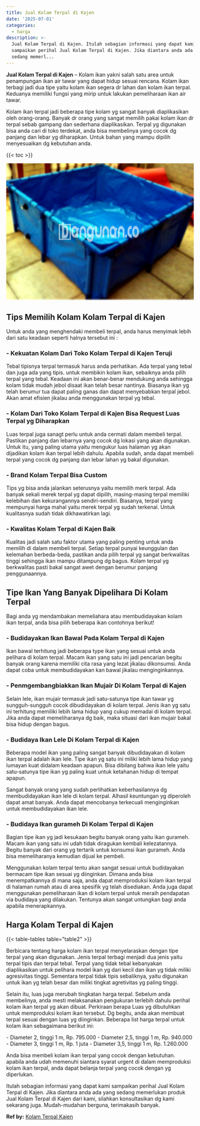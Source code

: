 ```yaml
---
title: Jual Kolam Terpal di Kajen
date: '2025-07-01'
categories:
  - harga
description: >-
  Jual Kolam Terpal di Kajen. Itulah sebagian informasi yang dapat kami
  sampaikan perihal Jual Kolam Terpal di Kajen. Jika diantara anda ada yang
  sedang memerl...
---
```


**Jual Kolam Terpal di Kajen** – Kolam ikan yakni salah satu area untuk penampungan ikan air tawar yang dapat hidup sesuai rencana. Kolam ikan terbagi jadi dua tipe yaitu kolam ikan segera dr lahan dan kolam ikan terpal. Keduanya memiliki fungsi yang mirip untuk lakukan pemeliharaan ikan air tawar.

Kolam ikan terpal jadi beberapa tipe kolam yg sangat banyak diaplikasikan oleh orang-orang. Banyak dr orang yang sangat memilih pakai kolam ikan dr terpal sebab gampang dan sederhana diaplikasikan. Terpal yg digunakan bisa anda cari di toko terdekat, anda bisa membelinya yang cocok dg panjang dan lebar yg diharapkan. Untuk bahan yang mampu dipilih menyesuaikan dg kebutuhan anda.

{{< toc >}}

![Jual Kolam Terpal di Kajen](/images/jual-kolam-terpal-29.png)

## Tips Memilih Kolam Kolam Terpal di Kajen

Untuk anda yang menghendaki membeli terpal, anda harus menyimak lebih dari satu keadaan seperti halnya tersebut ini :

### \- Kekuatan Kolam Dari Toko Kolam Terpal di Kajen Teruji

Tebal tipisnya terpal termasuk harus anda perhatikan. Ada terpal yang tebal dan juga ada yang tipis. untuk membikin kolam ikan, sebaiknya anda pilih terpal yang tebal. Keadaan ini akan benar-benar mendukung anda sehingga kolam tidak mudah jebol disaat ikan telah besar nantinya. Biasanya ikan yg telah berumur tua dapat paling ganas dan dapat menyebabkan terpal jebol. Akan amat efisien jikalau anda menggunakan terpal yg tebal.

### \- Kolam Dari Toko Kolam Terpal di Kajen Bisa Request Luas Terpal yg Diharapkan

Luas terpal juga sanagt perlu untuk anda cermati dalam membeli terpal. Pastikan panjang dan lebarnya yang cocok dg lokasi yang akan digunakan. Untuk itu, yang paling utama yaitu mengukur luas halaman yg akan dijadikan kolam ikan terpal lebih dahulu. Apabila sudah, anda dapat membeli terpal yang cocok dg panjang dan lebar lahan yg bakal digunakan.

### \- Brand Kolam Terpal Bisa Custom

Tips yg bisa anda jalankan seterusnya yaitu memilih merk terpal. Ada banyak sekali merek terpal yg dapat dipilih, masing-masing terpal memiliki kelebihan dan kekurangannya sendiri-sendiri. Biasanya, terpal yang mempunyai harga mahal yaitu merek terpal yg sudah terkenal. Untuk kualitasnya sudah tidak dikhawatirkan lagi.

### \- Kwalitas Kolam Terpal di Kajen Baik

Kualitas jadi salah satu faktor utama yang paling penting untuk anda memilih di dalam membeli terpal. Setiap terpal punyai keunggulan dan kelemahan berbeda-beda, pastikan anda pilih terpal yg sangat berkwalitas tinggi sehingga ikan mampu ditampung dg bagus. Kolam terpal yg berkwalitas pasti bakal sangat awet dengan berumur panjang penggunaannya.

## Tipe Ikan Yang Banyak Dipelihara Di Kolam Terpal

Bagi anda yg mendambakan memeliahara atau membudidayakan kolam ikan terpal, anda bisa pilih beberapa ikan contohnya berikut!

### \- Budidayakan Ikan Bawal Pada Kolam Terpal di Kajen

Ikan bawal terhitung jadi beberapa type ikan yang sesuai untuk anda pelihara di kolam terpal. Macam ikan yang satu ini jadi pencarian begitu banyak orang karena memiliki cita rasa yang lezat jikalau dikonsumsi. Anda dapat coba untuk membudidayakan kan bawal jikalau menginginkannya.

### \- Penmgembangbiakkan Ikan Mujair Di Kolam Terpal di Kajen

Selain lele, ikan mujair termasuk jadi satu-satunya tipe ikan tawar yg sungguh-sungguh cocok dibudidayakan di kolam terpal. Jenis ikan yg satu ini terhitung memiliki lebih lama hidup yang cukup memadai di kolam terpal. Jika anda dapat memeliharanya dg baik, maka situasi dari ikan mujair bakal bisa hidup dengan bagus.

### \- Budidaya Ikan Lele Di Kolam Terpal di Kajen

Beberapa model ikan yang paling sangat banyak dibudidayakan di kolam ikan terpal adalah ikan lele. Tipe ikan yg satu ini miliki lebih lama hidup yang lumayan kuat didalam keadaan apapun. Bisa dibilang bahwa ikan lele yaitu satu-satunya tipe ikan yg paling kuat untuk ketahanan hidup di tempat apapun.

Sangat banyak orang yang sudah perlihatkan keberhasilannya dg membudidayakan ikan lele di kolam terpal. Alhasil keuntungan yg diperoleh dapat amat banyak. Anda dapat mencobanya terkecuali menginginkan untuk membudidayakan ikan lele.

### \- Budidaya Ikan gurameh Di Kolam Terpal di Kajen

Bagian tipe ikan yg jadi kesukaan begitu banyak orang yaitu ikan gurameh. Macam ikan yang satu ini udah tidak diragukan kembali kelezatannya. Begitu banyak dari orang yg tertarik untuk konsumsi ikan gurameh. Anda bisa memeliharanya kemudian dijual ke pembeli.

Menggunakan kolam terpal tentu akan sangat sesuai untuk budidayakan bermacam tipe ikan sesuai yg diinginkan. Dimana anda bisa menempatkannya di mana saja, anda dapat memproduksi kolam ikan terpal di halaman rumah atau di area spesifik yg telah disediakan. Anda juga dapat menggunakan pemeliharaan ikan di kolam terpal untuk meraih pendapatan via budidaya yang dilakukan. Tentunya akan sangat untungkan bagi anda apabila menerapkannya.

## Harga Kolam Terpal di Kajen

{{< table-tables table="table2" >}}

Berbicara tentang harga kolam ikan terpal menyelaraskan dengan tipe terpal yang akan digunakan. Jenis terpal terbagi menjadi dua jenis yaitu terpal tipis dan terpal tebal. Terpal yang tidak tebal kebanyakan diaplikasikan untuk pelihara model ikan yg dari kecil dan ikan yg tidak miliki agresivitas tinggi. Sementara terpal tidak tipis sebaliknya, yaitu digunakan untuk ikan yg telah besar dan miliki tingkat agretivitas yg paling tinggi.

Selain itu, luas juga merubah tingkatan harga terpal. Sebelum anda membelinya, anda mesti melaksanakan pengukuran terlebih dahulu perihal kolam ikan terpal yg akan dibuat. Perkiraan berapa Luas yg dibutuhkan untuk memproduksi kolam ikan tersebut. Dg begitu, anda akan membuat terpal sesuai dengan luas yg diinginkan. Beberapa list harga terpal untuk kolam ikan sebagaimana berikut ini:

\- Diameter 2, tinggi 1 m, Rp. 795.000 - Diameter 2,5, tinggi 1 m, Rp. 940.000 - Diameter 3, tinggi 1 m, Rp. 1 juta - Diameter 3,5, tinggi 1 m, Rp. 1.260.000

Anda bisa membeli kolam ikan terpal yang cocok dengan kebutuhan. apabila anda udah memenuhi siantara syarat urgent di dalam memproduksi kolam ikan terpal, anda dapat belanja terpal yang cocok dengan yg diperlukan.

Itulah sebagian informasi yang dapat kami sampaikan perihal Jual Kolam Terpal di Kajen. Jika diantara anda ada yang sedang memerlukan produk Jual Kolam Terpal di Kajen dari kami, silahkan konsultasikan dg kami sekarang juga. Mudah-mudahan berguna, terimakasih banyak.

**Ref by:** [Kolam Terpal Kajen](https://id.wikipedia.org/wiki/Kolam)
